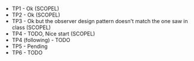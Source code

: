 - TP1 - Ok (SCOPEL)
- TP2 - Ok (SCOPEL)
- TP3 - Ok but the observer design pattern doesn't match the one saw in class (SCOPEL)
- TP4 - TODO, Nice start (SCOPEL)
- TP4 (following) - TODO
- TP5 - Pending
- TP6 - TODO
